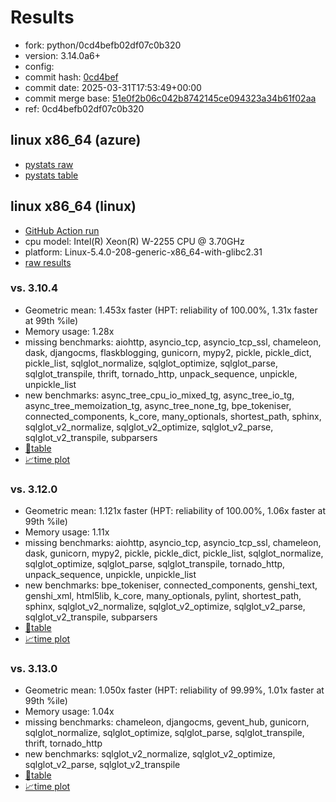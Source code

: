 # Results

- fork: python/0cd4befb02df07c0b320
- version: 3.14.0a6+
- config: 
- commit hash: [0cd4bef](https://github.com/python/cpython/commit/0cd4bef)
- commit date: 2025-03-31T17:53:49+00:00
- commit merge base: [51e0f2b06c042b8742145ce094323a34b61f02aa](https://github.com/python/cpython/commit/51e0f2b06c042b8742145ce094323a34b61f02aa)
- ref: 0cd4befb02df07c0b320

## linux x86_64 (azure)

- [pystats raw](bm-20250331-azure-x86_64-python-0cd4befb02df07c0b320-3.14.0a6%2B-0cd4bef-pystats.json)
- [pystats table](bm-20250331-azure-x86_64-python-0cd4befb02df07c0b320-3.14.0a6%2B-0cd4bef-pystats.md)

## linux x86_64 (linux)

- [GitHub Action run](https://github.com/faster-cpython/benchmarking/actions/runs/14241062283)
- cpu model: Intel(R) Xeon(R) W-2255 CPU @ 3.70GHz
- platform: Linux-5.4.0-208-generic-x86_64-with-glibc2.31
- [raw results](bm-20250331-linux-x86_64-python-0cd4befb02df07c0b320-3.14.0a6%2B-0cd4bef.json)

### vs. 3.10.4

- Geometric mean: 1.453x faster (HPT: reliability of 100.00%, 1.31x faster at 99th %ile)
- Memory usage: 1.28x
- missing benchmarks: aiohttp, asyncio_tcp, asyncio_tcp_ssl, chameleon, dask, djangocms, flaskblogging, gunicorn, mypy2, pickle, pickle_dict, pickle_list, sqlglot_normalize, sqlglot_optimize, sqlglot_parse, sqlglot_transpile, thrift, tornado_http, unpack_sequence, unpickle, unpickle_list
- new benchmarks: async_tree_cpu_io_mixed_tg, async_tree_io_tg, async_tree_memoization_tg, async_tree_none_tg, bpe_tokeniser, connected_components, k_core, many_optionals, shortest_path, sphinx, sqlglot_v2_normalize, sqlglot_v2_optimize, sqlglot_v2_parse, sqlglot_v2_transpile, subparsers
- [📄table](bm-20250331-linux-x86_64-python-0cd4befb02df07c0b320-3.14.0a6%2B-0cd4bef-vs-3.10.4.md)
- [📈time plot](bm-20250331-linux-x86_64-python-0cd4befb02df07c0b320-3.14.0a6%2B-0cd4bef-vs-3.10.4.svg)

### vs. 3.12.0

- Geometric mean: 1.121x faster (HPT: reliability of 100.00%, 1.06x faster at 99th %ile)
- Memory usage: 1.11x
- missing benchmarks: aiohttp, asyncio_tcp, asyncio_tcp_ssl, chameleon, dask, gunicorn, mypy2, pickle, pickle_dict, pickle_list, sqlglot_normalize, sqlglot_optimize, sqlglot_parse, sqlglot_transpile, tornado_http, unpack_sequence, unpickle, unpickle_list
- new benchmarks: bpe_tokeniser, connected_components, genshi_text, genshi_xml, html5lib, k_core, many_optionals, pylint, shortest_path, sphinx, sqlglot_v2_normalize, sqlglot_v2_optimize, sqlglot_v2_parse, sqlglot_v2_transpile, subparsers
- [📄table](bm-20250331-linux-x86_64-python-0cd4befb02df07c0b320-3.14.0a6%2B-0cd4bef-vs-3.12.0.md)
- [📈time plot](bm-20250331-linux-x86_64-python-0cd4befb02df07c0b320-3.14.0a6%2B-0cd4bef-vs-3.12.0.svg)

### vs. 3.13.0

- Geometric mean: 1.050x faster (HPT: reliability of 99.99%, 1.01x faster at 99th %ile)
- Memory usage: 1.04x
- missing benchmarks: chameleon, djangocms, gevent_hub, gunicorn, sqlglot_normalize, sqlglot_optimize, sqlglot_parse, sqlglot_transpile, thrift, tornado_http
- new benchmarks: sqlglot_v2_normalize, sqlglot_v2_optimize, sqlglot_v2_parse, sqlglot_v2_transpile
- [📄table](bm-20250331-linux-x86_64-python-0cd4befb02df07c0b320-3.14.0a6%2B-0cd4bef-vs-3.13.0.md)
- [📈time plot](bm-20250331-linux-x86_64-python-0cd4befb02df07c0b320-3.14.0a6%2B-0cd4bef-vs-3.13.0.svg)

